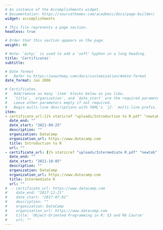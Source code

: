 ```yaml
---
# An instance of the Accomplishments widget.
# Documentation: https://sourcethemes.com/academic/docs/page-builder/
widget: accomplishments

# This file represents a page section.
headless: true

# Order that this section appears on the page.
weight: 40

# Note: `&shy;` is used to add a 'soft' hyphen in a long heading.
title: 'Certificates'
subtitle:

# Date format
#   Refer to https://wowchemy.com/docs/customization/#date-format
date_format: Jan 2006

# Certificates.
#   Add/remove as many `item` blocks below as you like.
#   `title`, `organization`, and `date_start` are the required parameters.
#   Leave other parameters empty if not required.
#   Begin multi-line descriptions with YAML's `|2-` multi-line prefix.
item:
- certificate_url:{{% staticref "uploads/Introduction to R.pdf" "newtab" %}}
  date_end: ""
  date_start: "2021-09-25"
  description: ""
  organization: DataCamp 
  organization_url: https://www.datacamp.com
  title: Introduction to R
  url: ""
- certificate_url: {{% staticref "uploads/Intermediate R.pdf" "newtab" %}}
  date_end: ""
  date_start: "2021-10-05"
  description: ""
  organization: DataCamp 
  organization_url: https://www.datacamp.com
  title: Intermediate R
  url: ""
#  - certificate_url: https://www.datacamp.com
#    date_end: "2017-12-21"
#    date_start: "2017-07-01"
#    description: ""
#    organization: DataCamp
#    organization_url: https://www.datacamp.com
#    title: 'Object-Oriented Programming in R: S3 and R6 Course'
#    url: ""
---
```

